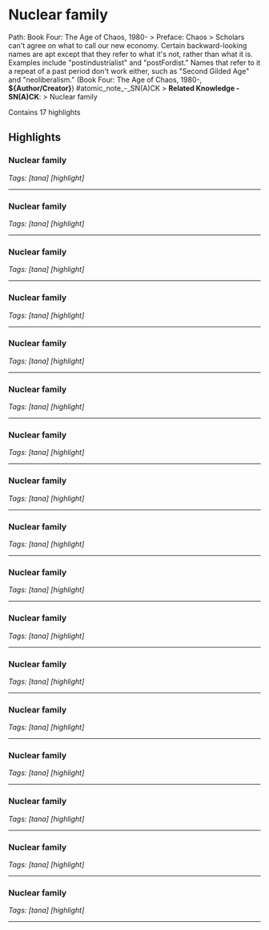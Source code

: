 # Nuclear family

Path: Book Four: The Age of Chaos, 1980- > Preface: Chaos > Scholars can't agree on what to call our new economy. Certain backward-looking names are apt except that they refer to what it's not, rather than what it is. Examples include "postindustrialist" and "postFordist." Names that refer to it a repeat of a past period don't work either, such as "Second Gilded Age" and "neoliberalism." (Book Four: The Age of Chaos, 1980-, __${Author/Creator}__) #atomic_note_-_SN(A)CK > **Related Knowledge - SN(A)CK**: > Nuclear family

Contains 17 highlights

## Highlights

### Nuclear family  
*Tags: [tana] [highlight]*

---

### Nuclear family  
*Tags: [tana] [highlight]*

---

### Nuclear family  
*Tags: [tana] [highlight]*

---

### Nuclear family  
*Tags: [tana] [highlight]*

---

### Nuclear family  
*Tags: [tana] [highlight]*

---

### Nuclear family  
*Tags: [tana] [highlight]*

---

### Nuclear family  
*Tags: [tana] [highlight]*

---

### Nuclear family  
*Tags: [tana] [highlight]*

---

### Nuclear family  
*Tags: [tana] [highlight]*

---

### Nuclear family  
*Tags: [tana] [highlight]*

---

### Nuclear family  
*Tags: [tana] [highlight]*

---

### Nuclear family  
*Tags: [tana] [highlight]*

---

### Nuclear family  
*Tags: [tana] [highlight]*

---

### Nuclear family  
*Tags: [tana] [highlight]*

---

### Nuclear family  
*Tags: [tana] [highlight]*

---

### Nuclear family  
*Tags: [tana] [highlight]*

---

### Nuclear family  
*Tags: [tana] [highlight]*

---

